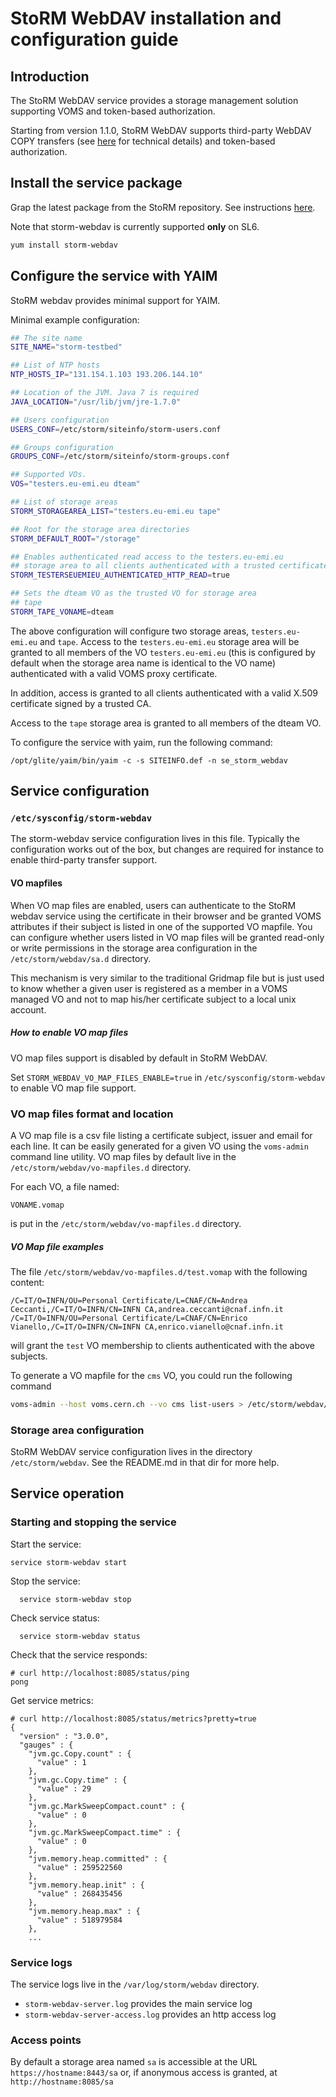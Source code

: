 # StoRM WebDAV installation and configuration guide

## Introduction

The StoRM WebDAV service provides a storage management solution
supporting VOMS and token-based authorization.

Starting from version 1.1.0, StoRM WebDAV supports third-party WebDAV COPY
transfers (see [here][doma-tpc] for technical details) and token-based
authorization.

## Install the service package

Grap the latest package from the StoRM repository. See instructions
[here](https://italiangrid.github.io/storm/download.html).

Note that storm-webdav is currently supported **only** on SL6.

```bash
yum install storm-webdav
```

## Configure the service with YAIM

StoRM webdav provides minimal support for YAIM.

Minimal example configuration:

```bash
## The site name
SITE_NAME="storm-testbed"

## List of NTP hosts
NTP_HOSTS_IP="131.154.1.103 193.206.144.10"

## Location of the JVM. Java 7 is required
JAVA_LOCATION="/usr/lib/jvm/jre-1.7.0"

## Users configuration
USERS_CONF=/etc/storm/siteinfo/storm-users.conf

## Groups configuration
GROUPS_CONF=/etc/storm/siteinfo/storm-groups.conf

## Supported VOs.
VOS="testers.eu-emi.eu dteam"

## List of storage areas
STORM_STORAGEAREA_LIST="testers.eu-emi.eu tape"

## Root for the storage area directories
STORM_DEFAULT_ROOT="/storage"

## Enables authenticated read access to the testers.eu-emi.eu 
## storage area to all clients authenticated with a trusted certificate
STORM_TESTERSEUEMIEU_AUTHENTICATED_HTTP_READ=true

## Sets the dteam VO as the trusted VO for storage area
## tape
STORM_TAPE_VONAME=dteam
```

The above configuration will configure two storage areas, `testers.eu-emi.eu`
and `tape`. Access to the `testers.eu-emi.eu` storage area will be granted to
all members of the VO `testers.eu-emi.eu` (this is configured by default when
the storage area name is identical to the VO name) authenticated with a valid
VOMS proxy certificate.

In addition, access is granted to all clients authenticated with a valid X.509
certificate signed by a trusted CA.

Access to the `tape` storage area is granted to all members of the dteam VO.

To configure the service with yaim, run the following command:

```
/opt/glite/yaim/bin/yaim -c -s SITEINFO.def -n se_storm_webdav
```

## Service configuration

### `/etc/sysconfig/storm-webdav`

The storm-webdav service configuration lives in this file.
Typically the configuration works out of the box, but changes are required for
instance to enable third-party transfer support.

#### VO mapfiles

When VO map files are enabled, users can authenticate to the StoRM webdav
service using the certificate in their browser and be granted VOMS attributes
if their subject is listed in one of the supported VO mapfile.
You can configure whether users listed in VO map files will be granted read-only 
or write permissions in the storage area configuration in the `/etc/storm/webdav/sa.d` 
directory.

This mechanism is very similar to the traditional Gridmap file but is just used
to know whether a given user is registered as a member in a VOMS managed VO and
not to map his/her certificate subject to a local unix account.

##### How to enable VO map files

VO map files support is disabled by default in StoRM WebDAV.

Set `STORM_WEBDAV_VO_MAP_FILES_ENABLE=true` in `/etc/sysconfig/storm-webdav` to enable VO map file support.

### VO map files format and location

A VO map file is a csv file listing a certificate subject, issuer and email for each line.
It can be easily generated for a given VO using the `voms-admin` command line utility.
VO map files by default live in the `/etc/storm/webdav/vo-mapfiles.d` directory.

For each VO, a file named:

`VONAME.vomap`

is put in the `/etc/storm/webdav/vo-mapfiles.d` directory. 

##### VO Map file examples

The file `/etc/storm/webdav/vo-mapfiles.d/test.vomap` with the following content:

```csv
/C=IT/O=INFN/OU=Personal Certificate/L=CNAF/CN=Andrea Ceccanti,/C=IT/O=INFN/CN=INFN CA,andrea.ceccanti@cnaf.infn.it
/C=IT/O=INFN/OU=Personal Certificate/L=CNAF/CN=Enrico Vianello,/C=IT/O=INFN/CN=INFN CA,enrico.vianello@cnaf.infn.it
```

will grant the `test` VO membership to clients authenticated with the above subjects.

To generate a VO mapfile for the `cms` VO, you could run the following command

```bash
voms-admin --host voms.cern.ch --vo cms list-users > /etc/storm/webdav/vo-mapfiles.d/cms.vomap
```

### Storage area configuration

StoRM WebDAV service configuration lives in the directory `/etc/storm/webdav`.
See the README.md in that dir for more help.

## Service operation

### Starting and stopping the service

Start the service:

```
service storm-webdav start
```

Stop the service:

```
  service storm-webdav stop
```

Check service status:
```
  service storm-webdav status
```

Check that the service responds:

```
# curl http://localhost:8085/status/ping
pong
```

Get service metrics:

```
# curl http://localhost:8085/status/metrics?pretty=true
{
  "version" : "3.0.0",
  "gauges" : {
    "jvm.gc.Copy.count" : {
      "value" : 1
    },
    "jvm.gc.Copy.time" : {
      "value" : 29
    },
    "jvm.gc.MarkSweepCompact.count" : {
      "value" : 0
    },
    "jvm.gc.MarkSweepCompact.time" : {
      "value" : 0
    },
    "jvm.memory.heap.committed" : {
      "value" : 259522560
    },
    "jvm.memory.heap.init" : {
      "value" : 268435456
    },
    "jvm.memory.heap.max" : {
      "value" : 518979584
    },
    ...

```

### Service logs

The service logs live in the `/var/log/storm/webdav` directory.

- `storm-webdav-server.log` provides the main service log
- `storm-webdav-server-access.log` provides an http access log

### Access points

By default a storage area named `sa` is accessible at the URL
`https://hostname:8443/sa` or, if anonymous access is granted, at
`http://hostname:8085/sa`

[doma-tpc]: https://twiki.cern.ch/twiki/bin/view/LCG/HttpTpcTechnical
